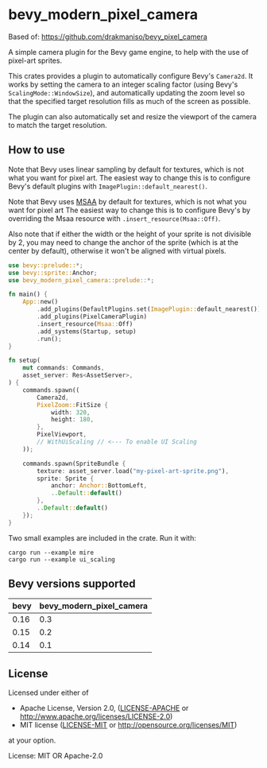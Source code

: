 # bevy_modern_pixel_camera

Based of: https://github.com/drakmaniso/bevy_pixel_camera

A simple camera plugin for the Bevy game engine, to help with the use of
pixel-art sprites.

This crates provides a plugin to automatically configure Bevy's
`Camera2d`. It works by setting the camera to an integer scaling
factor (using Bevy's `ScalingMode::WindowSize`), and automatically updating
the zoom level so that the specified target resolution fills as much of the
screen as possible.

The plugin can also automatically set and resize the viewport of the camera
to match the target resolution.

## How to use

Note that Bevy uses linear sampling by default for textures, which is not
what you want for pixel art. The easiest way to change this is to configure
Bevy's default plugins with `ImagePlugin::default_nearest()`.

Note that Bevy uses [MSAA](https://en.wikipedia.org/wiki/Multisample_anti-aliasing) 
by default for textures, which is not what you want for pixel art The easiest way 
to change this is to configure Bevy's by overriding the Msaa resource with 
`.insert_resource(Msaa::Off)`.

Also note that if either the width or the height of your sprite is not
divisible by 2, you may need to change the anchor of the sprite (which is at
the center by default), otherwise it won't be aligned with virtual pixels.

```rust
use bevy::prelude::*;
use bevy::sprite::Anchor;
use bevy_modern_pixel_camera::prelude::*;

fn main() {
    App::new()
        .add_plugins(DefaultPlugins.set(ImagePlugin::default_nearest()))
        .add_plugins(PixelCameraPlugin)
        .insert_resource(Msaa::Off)
        .add_systems(Startup, setup)
        .run();
}

fn setup(
    mut commands: Commands,
    asset_server: Res<AssetServer>,
) {
    commands.spawn((
        Camera2d,
        PixelZoom::FitSize {
            width: 320,
            height: 180,
        },
        PixelViewport,
        // WithUiScaling // <--- To enable UI Scaling
    ));

    commands.spawn(SpriteBundle {
        texture: asset_server.load("my-pixel-art-sprite.png"),
        sprite: Sprite {
            anchor: Anchor::BottomLeft,
            ..Default::default()
        },
        ..Default::default()
    });
}
```

Two small examples are included in the crate. Run it with:

```console
cargo run --example mire
cargo run --example ui_scaling
```

## Bevy versions supported

| bevy | bevy_modern_pixel_camera |
| ---- | ------------------------ |
| 0.16 | 0.3                      |
| 0.15 | 0.2                      |
| 0.14 | 0.1                      |

## License

Licensed under either of

- Apache License, Version 2.0, ([LICENSE-APACHE](LICENSE-APACHE) or
  <http://www.apache.org/licenses/LICENSE-2.0>)
- MIT license ([LICENSE-MIT](LICENSE-MIT) or
  <http://opensource.org/licenses/MIT>)

at your option.

License: MIT OR Apache-2.0
